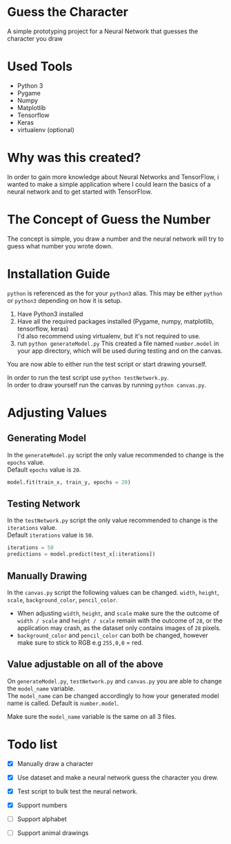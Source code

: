 # Guess the Character
A simple prototyping project for a Neural Network that guesses the character you draw

# Used Tools
- Python 3
- Pygame
- Numpy
- Matplotlib
- Tensorflow
- Keras
- virtualenv (optional)

# Why was this created?
In order to gain more knowledge about Neural Networks and TensorFlow, i wanted to make a simple application where I could learn the basics of a neural network and to get started with TensorFlow.

# The Concept of Guess the Number
The concept is simple, you draw a number and the neural network will try to guess what number you wrote down.

# Installation Guide
`python` is referenced as the for your `python3` alias. This may be either `python` or `python3` depending on how it is setup.

1. Have Python3 installed
2. Have all the required packages installed (Pygame, numpy, matplotlib, tensorflow, keras)  
    I'd also recommend using virtualenv, but it's not required to use.
3. run `python generateModel.py`
    This created a file named `number.model` in your app directory, which will be used during testing and on the canvas.

You are now able to either run the test script or start drawing yourself.

In order to run the test script use `python testNetwork.py`.  
In order to draw yourself run the canvas by running `python canvas.py`.


# Adjusting Values
## Generating Model
In the `generateModel.py` script the only value recommended to change is the `epochs` value.  
Default `epochs` value is `20`.

```python
model.fit(train_x, train_y, epochs = 20)
```

## Testing Network
In the `testNetwork.py` script the only value recommended to change is the `iterations` value.  
Default `iterations` value is `50`.

```python
iterations = 50
predictions = model.predict(test_x[:iterations])
```

## Manually Drawing
In the `canvas.py` script the following values can be changed.
`width`, `height`, `scale`, `background_color`, `pencil_color`.

- When adjusting `width`, `height`, and `scale` make sure the the outcome of `width / scale` and `height / scale` remain with the outcome of `28`, or the application may crash, as the dataset only contains images of `28` pixels.
- `background_color` and `pencil_color` can both be changed, however make sure to stick to RGB e.g `255,0,0` = red.

## Value adjustable on all of the above
On `generateModel.py`, `testNetwork.py` and `canvas.py` you are able to change the `model_name` variable.  
The `model_name` can be changed accordingly to how your generated model name is called. Default is `number.model`.  

Make sure the `model_name` variable is the same on all 3 files.

# Todo list
- [x] Manually draw a character
- [x] Use dataset and make a neural network guess the character you drew.
- [x] Test script to bulk test the neural network.
- [x] Support numbers
- [ ] Support alphabet
- [ ] Support animal drawings


